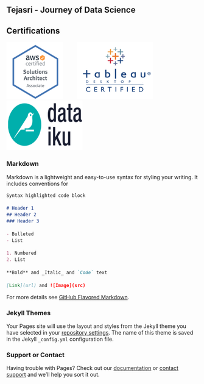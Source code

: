 ## Tejasri - Journey of Data Science

## Certifications

<img src = "https://github.com/Tejasri-Surapaneni/Tejasri-Portfolio/blob/main/Images/AWSCSA.png" height = "150" width = "150">  &nbsp; &nbsp; &nbsp; &nbsp; 
<img src = "https://github.com/Tejasri-Surapaneni/Tejasri-Portfolio/blob/main/Images/tableau.png" height = "150" width = "200"> &nbsp; &nbsp; &nbsp; &nbsp; 
<img src = "https://github.com/Tejasri-Surapaneni/Tejasri-Portfolio/blob/main/Images/Dataiku.png" height = "130" width = "200">

### Markdown

Markdown is a lightweight and easy-to-use syntax for styling your writing. It includes conventions for

```markdown
Syntax highlighted code block

# Header 1
## Header 2
### Header 3

- Bulleted
- List

1. Numbered
2. List

**Bold** and _Italic_ and `Code` text

[Link](url) and ![Image](src)
```

For more details see [GitHub Flavored Markdown](https://guides.github.com/features/mastering-markdown/).

### Jekyll Themes

Your Pages site will use the layout and styles from the Jekyll theme you have selected in your [repository settings](https://github.com/Tejasri-Surapaneni/Tejasri-Portfolio/settings). The name of this theme is saved in the Jekyll `_config.yml` configuration file.

### Support or Contact

Having trouble with Pages? Check out our [documentation](https://docs.github.com/categories/github-pages-basics/) or [contact support](https://github.com/contact) and we’ll help you sort it out.

